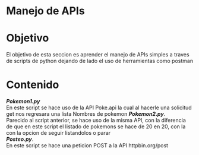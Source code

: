 # Manejo de APIs

# Objetivo
El objetivo de esta seccion es aprender el manejo de APIs simples  a traves de scripts de python dejando de lado el uso de herramientas como postman

# Contenido

***Pokemon1.py***   
En este script se hace uso de la API Poke.api la cual al hacerle una solicitud get nos regresara  una lista Nombres de pokemon 
 ***Pokemon2.py***.  
Parecido al script anterior, se hace uso de la misma API, con la diferencia de que en este script el listado de pokemons se hace de 20 en 20, con la 
con la opcion de seguir listandolos o parar    
***Posteo.py***.  
En este script se hace una peticion POST a la  API httpbin.org/post
